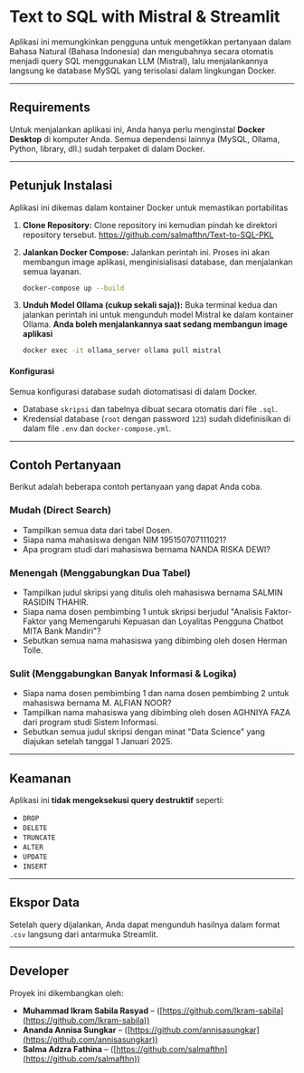 # Text to SQL with Mistral & Streamlit

Aplikasi ini memungkinkan pengguna untuk mengetikkan pertanyaan dalam Bahasa Natural (Bahasa Indonesia) dan mengubahnya secara otomatis menjadi query SQL menggunakan LLM (Mistral), lalu menjalankannya langsung ke database MySQL yang terisolasi dalam lingkungan Docker.

-----

## Requirements

Untuk menjalankan aplikasi ini, Anda hanya perlu menginstal **Docker Desktop** di komputer Anda. Semua dependensi lainnya (MySQL, Ollama, Python, library, dll.) sudah terpaket di dalam Docker.

-----

## Petunjuk Instalasi

Aplikasi ini dikemas dalam kontainer Docker untuk memastikan portabilitas

1.  **Clone Repository:**
    Clone repository ini kemudian pindah ke direktori repository tersebut.
    https://github.com/salmafthn/Text-to-SQL-PKL


2.  **Jalankan Docker Compose:**
    Jalankan perintah ini. Proses ini akan membangun image aplikasi, menginisialisasi database, dan menjalankan semua layanan.

    ```bash
    docker-compose up --build
    ```

3.  **Unduh Model Ollama (cukup sekali saja)):**
    Buka terminal kedua dan jalankan perintah ini untuk mengunduh model Mistral ke dalam kontainer Ollama. **Anda boleh menjalankannya saat sedang membangun image aplikasi**

    ```bash
    docker exec -it ollama_server ollama pull mistral
    ```

#### Konfigurasi

Semua konfigurasi database sudah diotomatisasi di dalam Docker.

  - Database `skripsi` dan tabelnya dibuat secara otomatis dari file `.sql`.
  - Kredensial database (`root` dengan password `123`) sudah didefinisikan di dalam file `.env` dan `docker-compose.yml`.

-----

## Contoh Pertanyaan

Berikut adalah beberapa contoh pertanyaan yang dapat Anda coba.

### Mudah (Direct Search)

  * Tampilkan semua data dari tabel Dosen.
  * Siapa nama mahasiswa dengan NIM 195150707111021?
  * Apa program studi dari mahasiswa bernama NANDA RISKA DEWI?

### Menengah (Menggabungkan Dua Tabel)

  * Tampilkan judul skripsi yang ditulis oleh mahasiswa bernama SALMIN RASIDIN THAHIR.
  * Siapa nama dosen pembimbing 1 untuk skripsi berjudul "Analisis Faktor-Faktor yang Memengaruhi Kepuasan dan Loyalitas Pengguna Chatbot MITA Bank Mandiri"?
  * Sebutkan semua nama mahasiswa yang dibimbing oleh dosen Herman Tolle.

### Sulit (Menggabungkan Banyak Informasi & Logika)

  * Siapa nama dosen pembimbing 1 dan nama dosen pembimbing 2 untuk mahasiswa bernama M. ALFIAN NOOR?
  * Tampilkan nama mahasiswa yang dibimbing oleh dosen AGHNIYA FAZA dari program studi Sistem Informasi.
  * Sebutkan semua judul skripsi dengan minat "Data Science" yang diajukan setelah tanggal 1 Januari 2025.

-----

## Keamanan

Aplikasi ini **tidak mengeksekusi query destruktif** seperti:

  - `DROP`
  - `DELETE`
  - `TRUNCATE`
  - `ALTER`
  - `UPDATE`
  - `INSERT`

-----

## Ekspor Data

Setelah query dijalankan, Anda dapat mengunduh hasilnya dalam format `.csv` langsung dari antarmuka Streamlit.

-----

## Developer

Proyek ini dikembangkan oleh:

  - **Muhammad Ikram Sabila Rasyad** – ([https://github.com/Ikram-sabila](https://github.com/Ikram-sabila))
  - **Ananda Annisa Sungkar** – ([https://github.com/annisasungkar](https://github.com/annisasungkar))
  - **Salma Adzra Fathina** – ([https://github.com/salmafthn](https://github.com/salmafthn))